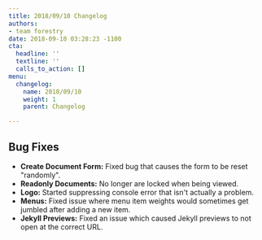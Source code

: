 ```yaml
---
title: 2018/09/10 Changelog
authors:
- team forestry
date: 2018-09-10 03:28:23 -1100
cta:
  headline: ''
  textline: ''
  calls_to_action: []
menu:
  changelog:
    name: 2018/09/10
    weight: 1
    parent: Changelog

---
```

## Bug Fixes

* **Create Document Form:** Fixed bug that causes the form to be reset "randomly".
* **Readonly Documents:** No longer are locked when being viewed.
* **Logo:** Started suppressing console error that isn't actually a problem.
* **Menus:** Fixed issue where menu item weights would sometimes get jumbled after adding a new item.
* **Jekyll Previews:** Fixed an issue which caused Jekyll previews to not open at the correct URL.